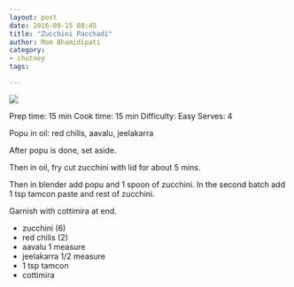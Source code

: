 ```yaml
---
layout: post
date: 2016-09-15 08:45
title: "Zucchini Pacchadi"
author: Mom Bhamidipati
category:
- chutney
tags:

---
```


<img src="png/7176e57f945343c2585e3a760143d025.png" />

Prep time: 15 min
Cook time: 15 min
Difficulty: Easy
Serves: 4

Popu in oil: red chilis, aavalu, jeelakarra

After popu is done, set aside.

Then in oil, fry cut zucchini with lid for about 5 mins.

Then in blender add popu and 1 spoon of zucchini. In the second batch add 1 tsp tamcon paste and rest of zucchini.

Garnish with cottimira at end.

<ul>
    <li>zucchini (6)</li>
    <li>red chilis (2)</li>
    <li>aavalu 1 measure</li>
    <li>jeelakarra 1/2 measure</li>
    <li>1 tsp tamcon</li>
    <li>cottimira</li>
</ul>